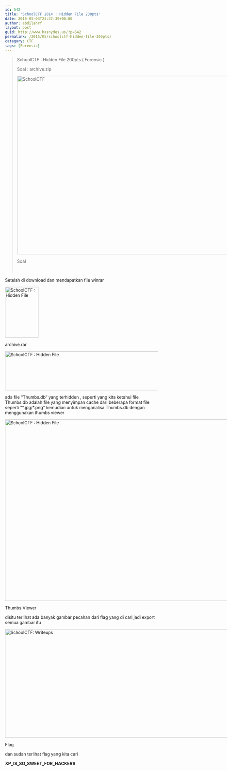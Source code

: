 ```yaml
---
id: 542
title: 'SchoolCTF 2014 : Hidden File 200pts'
date: 2015-05-03T23:47:39+00:00
author: abdilahrf
layout: post
guid: http://www.hasnydes.us/?p=542
permalink: /2015/05/schoolctf-hidden-file-200pts/
category: CTF
tags: [Forensic]
---
```

> SchoolCTF : Hidden File 200pts ( Forensic )
> 
> Soal : archive.zip
> 
> <div style="width: 931px" class="wp-caption aligncenter">
>   <img class="" src="http://school-ctf.org/files/eng_d57d2fcf49801b8156b08a4cebb3fdc44c11466f.png" alt="SchoolCTF" width="921" height="587" />
>   
>   <p class="wp-caption-text">
>     Soal
>   </p>
> </div>
> 
> &nbsp;

Setelah di download dan mendapatkan file winrar<!--more-->

<div id="attachment_543" style="width: 120px" class="wp-caption aligncenter">
  <a href="http://abdilahrf.github.io/images/2015/05/soal.png"><img class="size-full wp-image-543" src="http://abdilahrf.github.io/images/2015/05/soal.png" alt="SchoolCTF : Hidden File" width="110" height="167" /></a>
  
  <p class="wp-caption-text">
    archive.rar
  </p>
</div>

[<img class="aligncenter size-full wp-image-544" src="http://abdilahrf.github.io/images/2015/05/hasilextract.png" alt="SchoolCTF : Hidden File" width="767" height="128" />](http://abdilahrf.github.io/images/2015/05/hasilextract.png)

ada file &#8220;Thumbs.db&#8221; yang terhidden , seperti yang kita ketahui file Thumbs.db adalah file yang menyimpan cache dari beberapa format file seperti &#8220;\*.jpg/\*.png&#8221; kemudian untuk menganalisa Thumbs.db dengan menggunakan thumbs viewer

<div id="attachment_545" style="width: 830px" class="wp-caption aligncenter">
  <a href="http://abdilahrf.github.io/images/2015/05/thumbsviewer.png"><img class="size-full wp-image-545" src="http://abdilahrf.github.io/images/2015/05/thumbsviewer.png" alt="SchoolCTF : Hidden File" width="820" height="597" /></a>
  
  <p class="wp-caption-text">
    Thumbs Viewer
  </p>
</div>

disitu terlihat ada banyak gambar pecahan dari flag yang di cari jadi export semua gambar itu

<div id="attachment_546" style="width: 1192px" class="wp-caption aligncenter">
  <a href="http://abdilahrf.github.io/images/2015/05/flag.png"><img class="size-full wp-image-546" src="http://abdilahrf.github.io/images/2015/05/flag.png" alt="SchoolCTF: Writeups" width="1182" height="357" /></a>
  
  <p class="wp-caption-text">
    Flag
  </p>
</div>

dan sudah terlihat flag yang kita cari

**XP\_IS\_SO\_SWEET\_FOR_HACKERS**